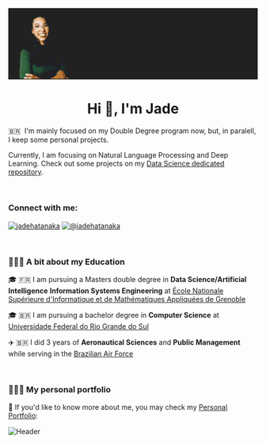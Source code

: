 <img src="https://github.com/shmjade/shmjade/blob/main/header-ds-nlp.gif" alt="Header"  width="1200"/>


<h1 align="center">Hi 👋, I'm Jade </h1>
🇧🇷 &nbsp;I'm mainly focused on my Double Degree program now, but, in paralell, I keep some personal projects.

Currently, I am focusing on Natural Language Processing and Deep Learning. Check out some projects on my [Data Science dedicated repository](https://github.com/shmjade/data-science).

</br>

<h3 align="left">Connect with me:</h3>
<p align="left">
<a href="https://linkedin.com/in/jadehatanaka" target="blank"><img align="center" src="https://raw.githubusercontent.com/rahuldkjain/github-profile-readme-generator/master/src/images/icons/Social/linked-in-alt.svg" alt="jadehatanaka" height="30" width="40" /></a>
<a href="https://medium.com/@jadehatanaka" target="blank"><img align="center" src="https://raw.githubusercontent.com/rahuldkjain/github-profile-readme-generator/master/src/images/icons/Social/medium.svg" alt="@jadehatanaka" height="30" width="40" /></a>
</p>

</br>

<h3 align="left">👩🏽‍💻 A bit about my Education</h3>
🎓 🇫🇷 I am pursuing a Masters double degree in <b>Data Science/Artificial Intelligence</b> <b>Information Systems Engineering</b> at <u>École Nationale Supérieure d'Informatique et de Mathématiques Appliquées de Grenoble</u>

🎓 🇧🇷 I am pursuing a bachelor degree in <b>Computer Science</b> at <u>Universidade Federal do Rio Grande do Sul</u>

✈️ 🇧🇷 I did 3 years of <b>Aeronautical Sciences</b> and <b>Public Management</b> while serving in the <u>Brazilian Air Force</u>

</br>

<h3 align="left">👩🏽‍💻 My personal portfolio</h3>

📝 If you'd like to know more about me, you may check my [Personal Portfolio](https://medium.com/@jadehatanaka): 

<img src="https://github.com/shmjade/shmjade/blob/main/portfolio.gif" alt="Header"  width="600" align="center"/>


</br>


